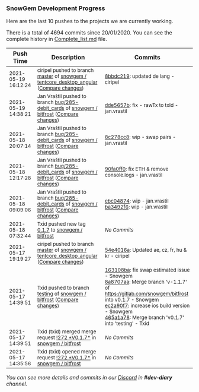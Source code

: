 
### SnowGem Development Progress

Here are the last 10 pushes to the projects we are currently working.

There is a total of 4694 commits since 20/01/2020. You can see the complete history in
 [Complete_list.md](Complete_list.md) file.

| Push Time | Description | Commits |
| --- | --- | --- |
| <sub>2021-05-19 16:12:24</sub> | <sub>ciripel pushed to branch [master](https://gitlab.com/snowgem/tentcore_desktop_angular/commits/master) of [snowgem / tentcore\_desktop\_angular](https://gitlab.com/snowgem/tentcore_desktop_angular) ([Compare changes](https://gitlab.com/snowgem/tentcore_desktop_angular/compare/54e4016abe2aa35844b120c9dceec0e57586c402...8bbdc219abf75b7e32353e503e6076f7fc31b9a9))</sub> | <sub>[8bbdc219](https://gitlab.com/snowgem/tentcore_desktop_angular/-/commit/8bbdc219abf75b7e32353e503e6076f7fc31b9a9): updated de lang - ciripel</sub> |
| <sub>2021-05-19 14:38:21</sub> | <sub>Jan Vraštil pushed to branch [bug/285\-debit\_cards](https://gitlab.com/snowgem/bitfrost/commits/bug/285-debit_cards) of [snowgem / bitfrost](https://gitlab.com/snowgem/bitfrost) ([Compare changes](https://gitlab.com/snowgem/bitfrost/compare/8c278cc837f4dd8a89d65986c0fbc3c151d185c7...dde5657baf2df15829097db749afa8696ae17c66))</sub> | <sub>[dde5657b](https://gitlab.com/snowgem/bitfrost/-/commit/dde5657baf2df15829097db749afa8696ae17c66): fix - rawTx to txId - jan.vrastil</sub> |
| <sub>2021-05-18 20:07:14</sub> | <sub>Jan Vraštil pushed to branch [bug/285\-debit\_cards](https://gitlab.com/snowgem/bitfrost/commits/bug/285-debit_cards) of [snowgem / bitfrost](https://gitlab.com/snowgem/bitfrost) ([Compare changes](https://gitlab.com/snowgem/bitfrost/compare/90fa0ff08c962d2f027c88af7cf3c0582be351da...8c278cc837f4dd8a89d65986c0fbc3c151d185c7))</sub> | <sub>[8c278cc8](https://gitlab.com/snowgem/bitfrost/-/commit/8c278cc837f4dd8a89d65986c0fbc3c151d185c7): wip - swap pairs - jan.vrastil</sub> |
| <sub>2021-05-18 12:17:28</sub> | <sub>Jan Vraštil pushed to branch [bug/285\-debit\_cards](https://gitlab.com/snowgem/bitfrost/commits/bug/285-debit_cards) of [snowgem / bitfrost](https://gitlab.com/snowgem/bitfrost) ([Compare changes](https://gitlab.com/snowgem/bitfrost/compare/ba3492f66cff3630a768c75358ba92eda5b2471d...90fa0ff08c962d2f027c88af7cf3c0582be351da))</sub> | <sub>[90fa0ff0](https://gitlab.com/snowgem/bitfrost/-/commit/90fa0ff08c962d2f027c88af7cf3c0582be351da): fix ETH & remove console.logs - jan.vrastil</sub> |
| <sub>2021-05-18 09:09:06</sub> | <sub>Jan Vraštil pushed to branch [bug/285\-debit\_cards](https://gitlab.com/snowgem/bitfrost/commits/bug/285-debit_cards) of [snowgem / bitfrost](https://gitlab.com/snowgem/bitfrost) ([Compare changes](https://gitlab.com/snowgem/bitfrost/compare/82d3297a4576d2218fb840615d649c3184d5fc13...ba3492f66cff3630a768c75358ba92eda5b2471d))</sub> | <sub>[ebc04874](https://gitlab.com/snowgem/bitfrost/-/commit/ebc04874f8a78f02e07d6678b298f4ff66a032b0): wip - jan.vrastil<br>[ba3492f6](https://gitlab.com/snowgem/bitfrost/-/commit/ba3492f66cff3630a768c75358ba92eda5b2471d): wip - jan.vrastil</sub> |
| <sub>2021-05-18 07:32:44</sub> | <sub>Txid pushed new tag [0\.1\.7](https://gitlab.com/snowgem/bitfrost/-/tags/0.1.7) to [snowgem / bitfrost](https://gitlab.com/snowgem/bitfrost)</sub> | <sub>_No Commits_</sub> |
| <sub>2021-05-17 19:19:27</sub> | <sub>ciripel pushed to branch [master](https://gitlab.com/snowgem/tentcore_desktop_angular/commits/master) of [snowgem / tentcore\_desktop\_angular](https://gitlab.com/snowgem/tentcore_desktop_angular) ([Compare changes](https://gitlab.com/snowgem/tentcore_desktop_angular/compare/43a30485d71431d3aa16bb6114e3536a83ae9dca...54e4016abe2aa35844b120c9dceec0e57586c402))</sub> | <sub>[54e4016a](https://gitlab.com/snowgem/tentcore_desktop_angular/-/commit/54e4016abe2aa35844b120c9dceec0e57586c402): Updated ae, cz, fr, hu & kr - ciripel</sub> |
| <sub>2021-05-17 14:39:51</sub> | <sub>Txid pushed to branch [testing](https://gitlab.com/snowgem/bitfrost/commits/testing) of [snowgem / bitfrost](https://gitlab.com/snowgem/bitfrost) ([Compare changes](https://gitlab.com/snowgem/bitfrost/compare/68ee5c12429674be8d9ea1caac41a0207c4a83b9...465a1a788e1abc50c0fe9082eac120c5e3225e28))</sub> | <sub>[163108ba](https://gitlab.com/snowgem/bitfrost/-/commit/163108bae8e3ae78569dcedcf44b877dbb7f15cb): fix swap estimated issue - Snowgem<br>[8a8707aa](https://gitlab.com/snowgem/bitfrost/-/commit/8a8707aaa6dadc7fb240da2ef4cc4c7478487024): Merge branch 'v-1.1.7' of https://gitlab.com/snowgem/bitfrost into v0.1.7 - Snowgem<br>[ec2a90f7](https://gitlab.com/snowgem/bitfrost/-/commit/ec2a90f7c90938f89b185c1828d7bdb997a5b721): increase ios build version - Snowgem<br>[465a1a78](https://gitlab.com/snowgem/bitfrost/-/commit/465a1a788e1abc50c0fe9082eac120c5e3225e28): Merge branch 'v0.1.7' into 'testing' - Txid</sub> |
| <sub>2021-05-17 14:39:51</sub> | <sub>Txid (txid) merged merge request [\!272 \*V0\.1\.7\*](https://gitlab.com/snowgem/bitfrost/-/merge_requests/272) in [snowgem / bitfrost](https://gitlab.com/snowgem/bitfrost)</sub> | <sub>_No Commits_</sub> |
| <sub>2021-05-17 14:35:56</sub> | <sub>Txid (txid) opened merge request [\!272 \*V0\.1\.7\*](https://gitlab.com/snowgem/bitfrost/-/merge_requests/272) in [snowgem / bitfrost](https://gitlab.com/snowgem/bitfrost)</sub> | <sub>_No Commits_</sub> |

_You can see more details and commits in our [Discord](https://discord.gg/zumGnbg) in **#dev-diary** channel._
